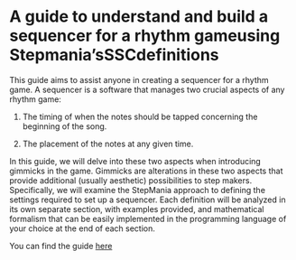 # A guide to understand and build a sequencer for a rhythm gameusing Stepmania’sSSCdefinitions

This guide aims to assist anyone in creating a sequencer for a rhythm
game. A sequencer is a software that manages two crucial aspects of any
rhythm game:

1.  The timing of when the notes should be tapped concerning the
    beginning of the song.

2.  The placement of the notes at any given time.

In this guide, we will delve into these two aspects when introducing
gimmicks in the game. Gimmicks are alterations in these two aspects that
provide additional (usually aesthetic) possibilities to step makers.
Specifically, we will examine the StepMania approach to defining the
settings required to set up a sequencer. Each definition will be
analyzed in its own separate section, with examples provided, and
mathematical formalism that can be easily implemented in the programming
language of your choice at the end of each section.

You can find the guide [here](https://github.com/piured/sequencer-guide/blob/main/sequencer-guide.pdf)


